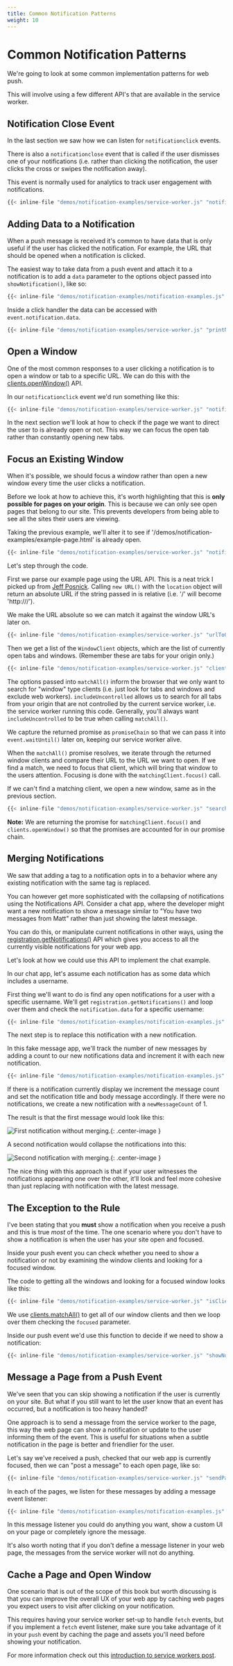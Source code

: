 ```yaml
---
title: Common Notification Patterns
weight: 10
---
```

# Common Notification Patterns

We're going to look at some common implementation patterns for web push.

This will involve using a few different API's that are available in the service worker.

## Notification Close Event

In the last section we saw how we can listen for `notificationclick` events.

There is also a `notificationclose` event that is called if the user dismisses one of your notifications (i.e. rather than clicking the notification, the user clicks the cross or swipes the notification away).

This event is normally used for analytics to track user engagement with notifications.

```javascript
{{< inline-file "demos/notification-examples/service-worker.js" "notificationCloseEvent" >}}
```

## Adding Data to a Notification

When a push message is received it's common to have data that is only useful if the user has clicked the notification. For example, the URL that should be opened when a notification is clicked.

The easiest way to take data from a push event and attach it to a notification is to add a `data` parameter to the options object passed into `showNotification()`, like so:

```javascript
{{< inline-file "demos/notification-examples/notification-examples.js" "addNotificationData" >}}
```

Inside a click handler the data can be accessed with `event.notification.data`.

```javascript
{{< inline-file "demos/notification-examples/service-worker.js" "printNotificationData" >}}
```

## Open a Window

One of the most common responses to a user clicking a notification is to open a window or tab to a specific URL. We can do this with the [clients.openWindow()](https://developer.mozilla.org/en-US/docs/Web/API/Clients/openWindow) API.

In our `notificationclick` event we'd run something like this:

```javascript
{{< inline-file "demos/notification-examples/service-worker.js" "notificationOpenWindow" >}}
```

In the next section we'll look at how to check if the page we want to direct the user to is already open or not. This way we can focus the open tab rather than constantly opening new tabs.

## Focus an Existing Window

When it's possible, we should focus a window rather than open a new window every time the user clicks a notification.

Before we look at how to achieve this, it's worth highlighting that this is **only possible for pages on your origin**. This is because we can only see open pages that belong to our site. This prevents developers from being able to see all the sites their users are viewing.

Taking the previous example, we'll alter it to see if '/demos/notification-examples/example-page.html' is already open.

```javascript
{{< inline-file "demos/notification-examples/service-worker.js" "notificationFocusWindow" >}}
```

Let's step through the code.

First we parse our example page using the URL API. This is a neat trick I picked up from [Jeff Posnick](https://twitter.com/jeffposnick). Calling `new URL()` with the `location` object will return an absolute URL if the string passed in is relative (i.e. '/' will become 'http://<Site Origin>/').

We make the URL absolute so we can match it against the window URL's later on.

```javascript
{{< inline-file "demos/notification-examples/service-worker.js" "urlToOpen" >}}
```

Then we get a list of the `WindowClient` objects, which are the list of currently open tabs and windows. (Remember these are tabs for your origin only.)

```javascript
{{< inline-file "demos/notification-examples/service-worker.js" "clientsMatchAll" >}}
```

The options passed into `matchAll()` inform the browser that we only want to search for "window" type clients (i.e. just look for tabs and windows and exclude web workers). `includeUncontrolled` allows us to search for all tabs from your origin that are not controlled by the current service worker, i.e. the service worker running this code. Generally, you'll always want `includeUncontrolled` to be true when calling `matchAll()`.

We capture the returned promise as `promiseChain` so that we can pass it into
`event.waitUntil()` later on, keeping our service worker alive.

When the `matchAll()` promise resolves, we iterate through the returned window clients and compare their URL to the URL we want to open. If we find a match, we need to focus that client, which will bring that window to the users attention. Focusing is done with the `matchingClient.focus()` call.

If we can't find a matching client, we open a new window, same as in the previous section.

```javascript
{{< inline-file "demos/notification-examples/service-worker.js" "searchClients" >}}
```

**Note:** We are returning the promise for `matchingClient.focus()` and
`clients.openWindow()` so that the promises are accounted for in our promise
chain.

## Merging Notifications

We saw that adding a tag to a notification opts in to a behavior where any
existing notification with the same tag is replaced.

You can however get more sophisticated with the collapsing of notifications using the Notifications API. Consider a chat app, where the developer might want a new notification to show a message similar to "You have two messages from Matt" rather than just showing the latest message.

You can do this, or manipulate current notifications in other ways, using the [registration.getNotifications()](https://developer.mozilla.org/en-US/docs/Web/API/ServiceWorkerRegistration/getNotifications) API which gives you access to all the currently visible notifications for your web app.

Let's look at how we could use this API to implement the chat example.

In our chat app, let's assume each notification has as some data which includes a username.

First thing we'll want to do is find any open notifications for a user with a specific username. We'll get `registration.getNotifications()` and loop over them and check the `notification.data` for a specific username:

```javascript
{{< inline-file "demos/notification-examples/notification-examples.js" "getNotifications" >}}
```

The next step is to replace this notification with a new notification.

In this fake message app, we'll track the number of new messages by adding a count to our new notifications data and increment it with each new notification.

```javascript
{{< inline-file "demos/notification-examples/notification-examples.js" "manipulateNotification" >}}
```

If there is a notification currently display we increment the message count and set the notification title and body message accordingly. If there
were no notifications, we create a new notification with a `newMessageCount` of 1.

The result is that the first message would look like this:

![First notification without merging.](/images/notification-screenshots/desktop/merge-notification-first.png){: .center-image }

A second notification would collapse the notifications into this:

![Second notification with merging.](/images/notification-screenshots/desktop/merge-notification-second.png){: .center-image }

The nice thing with this approach is that if your user witnesses the notifications appearing one over the other, it'll look and feel more cohesive than just replacing with notification with the latest message.

## The Exception to the Rule

I've been stating that you **must** show a notification when you receive a push and this is true *most* of the time. The one scenario where you don't have to show a notification is when the user has your site open and focused.

Inside your push event you can check whether you need to show a notification or not by examining the window clients and looking for a focused window.

The code to getting all the windows and looking for a focused window looks like this:

```javascript
{{< inline-file "demos/notification-examples/service-worker.js" "isClientFocused" >}}
```

We use [clients.matchAll()](https://developer.mozilla.org/en-US/docs/Web/API/Clients/matchAll) to get all of our window clients and then we loop over them checking the `focused` parameter.

Inside our push event we'd use this function to decide if we need to show a notification:

```javascript
{{< inline-file "demos/notification-examples/service-worker.js" "showNotificationRequired" >}}
```

## Message a Page from a Push Event

We've seen that you can skip showing a notification if the user is currently on your site. But what if you still want to let the user know that an event has occurred, but a notification is too heavy handed?

One approach is to send a message from the service worker to the page, this way the web page can show a notification or update to the user informing them of the event. This is useful for situations when a subtle notification in the page is better and friendlier for the user.

Let's say we've received a push, checked that our web app is currently focused, then we can "post a message" to each open page, like so:

```javascript
{{< inline-file "demos/notification-examples/service-worker.js" "sendPageMessage" >}}
```

In each of the pages, we listen for these messages by adding a message event listener:

```javascript
{{< inline-file "demos/notification-examples/notification-examples.js" "swMessageListener" >}}
```

In this message listener you could do anything you want, show a custom UI on your page or completely ignore the message.

It's also worth noting that if you don't define a message listener in your web page, the messages from the service worker will not do anything.

## Cache a Page and Open Window

One scenario that is out of the scope of this book but worth discussing is that you can improve the overall UX of your web app by caching web pages you expect users to visit after clicking on your notification.

This requires having your service worker set-up to handle `fetch` events, but if you implement a `fetch` event listener, make sure you take advantage of it in your `push` event by caching the page and assets you'll need before showing your notification.

For more information check out this [introduction to service workers post](https://developers.google.com/web/fundamentals/getting-started/primers/service-workers).
